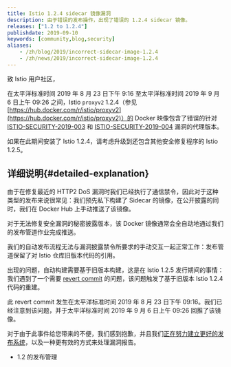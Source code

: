 ```yaml
---
title: Istio 1.2.4 sidecar 镜像漏洞
description: 由于错误的发布操作，出现了错误的 1.2.4 sidecar 镜像。
releases: ["1.2 to 1.2.4"]
publishdate: 2019-09-10
keywords: [community,blog,security]
aliases:
    - /zh/blog/2019/incorrect-sidecar-image-1.2.4
    - /zh/news/2019/incorrect-sidecar-image-1.2.4
---
```

致 Istio 用户社区，

在太平洋标准时间 2019 年 8 月 23 日下午 9:16 至太平洋标准时间 2019 年 9 月 6 日上午 09:26 之间，Istio `proxyv2` 1.2.4（参见 [https://hub.docker.com/r/istio/proxyv2](https://hub.docker.com/r/istio/proxyv2)）的 Docker 映像包含了错误的针对 [ISTIO-SECURITY-2019-003](/zh/news/security/istio-security-2019-003/) 和 [ISTIO-SECURITY-2019-004](/zh/news/security/istio-security-2019-004/) 漏洞的代理版本。

如果在此期间安装了 Istio 1.2.4，请考虑升级到还包含其他安全修复程序的 Istio 1.2.5。

## 详细说明{#detailed-explanation}

由于在修复最近的 HTTP2 DoS 漏洞时我们已经执行了通信禁令，因此对于这种类型的发布来说很常见：我们预先私下构建了 Sidecar 的镜像，在公开披露的同时，我们在 Docker Hub 上手动推送了该镜像。

对于无法修复安全漏洞的秘密披露版本，该 Docker 镜像通常会全自动地通过我们的发布管道作业完成推送。

我们的自动发布流程无法与漏洞披露禁令所要求的手动交互一起正常工作：发布管道保留了对 Istio 仓库旧版本代码的引用。

出现的问题，自动构建需要基于旧版本构建，这是在 Istio 1.2.5 发行期间的事情：我们遇到了一个需要 [revert commit](https://github.com/istio-releases/pipeline/commit/635d276ad7eac01bef9c3f195520a0f722626c0f) 的问题，该问题触发了基于旧版本 Istio 1.2.4 代码的重建。

此 revert commit 发生在太平洋标准时间 2019 年 8 月 23 日下午 09:16。我们已经注意到该问题，并于太平洋标准时间 2019 年 9 月 6 日上午 09:26 回推了该镜像。

对于由于此事件给您带来的不便，我们感到抱歉，并且我们[正在努力建立更好的发布系统](https://github.com/istio/istio/issues/16887)，以及一种更有效的方式来处理漏洞报告。

- 1.2 的发布管理

